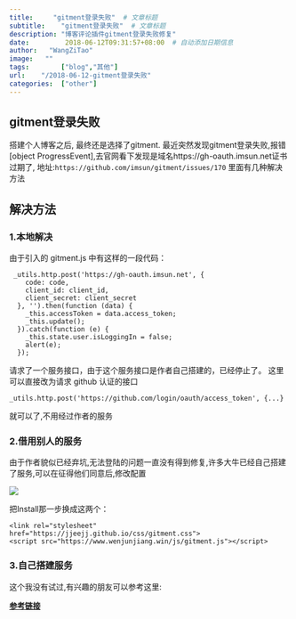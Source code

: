 ```yaml
---
title:     "gitment登录失败"  # 文章标题
subtitle:    "gitment登录失败"  # 文章标题
description: "博客评论插件gitment登录失败修复"
date:         2018-06-12T09:31:57+08:00  # 自动添加日期信息
author:   "WangZiTao"
image:   ""
tags:        ["blog","其他"]
url:    "/2018-06-12-gitment登录失败"
categories:  ["other"]
---
```

## gitment登录失败
搭建个人博客之后, 最终还是选择了gitment. 最近突然发现gitment登录失败,报错 [object ProgressEvent],去官网看下发现是域名https://gh-oauth.imsun.net证书过期了,
地址:`https://github.com/imsun/gitment/issues/170`
里面有几种解决方法
## 解决方法
### 1.本地解决
由于引入的 gitment.js 中有这样的一段代码：
  ```
   _utils.http.post('https://gh-oauth.imsun.net', {
      code: code,
      client_id: client_id,
      client_secret: client_secret
    }, '').then(function (data) {
      _this.accessToken = data.access_token;
      _this.update();
    }).catch(function (e) {
      _this.state.user.isLoggingIn = false;
      alert(e);
    });

  ```
请求了一个服务接口，由于这个服务接口是作者自己搭建的，已经停止了。
这里可以直接改为请求 github 认证的接口
 ```
 _utils.http.post('https://github.com/login/oauth/access_token', {...}
 ```
就可以了,不用经过作者的服务

### 2.借用别人的服务
由于作者貌似已经弃坑,无法登陆的问题一直没有得到修复,许多大牛已经自己搭建了服务,可以在征得他们同意后,修改配置

![](
https://wangzitao-blog.oss-cn-hangzhou.aliyuncs.com/18/06/001.png)

把Install那一步换成这两个：
   ```
   <link rel="stylesheet" href="https://jjeejj.github.io/css/gitment.css">
   <script src="https://www.wenjunjiang.win/js/gitment.js"></script>
   ```
### 3.自己搭建服务

这个我没有试过,有兴趣的朋友可以参考这里:

  **[参考链接](https://smalbox.club/2018/10/24/an-zhuang-gitment-ji-chang-jian-wen-ti-jie-jue/)**
